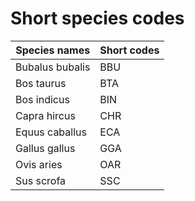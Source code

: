 # Short species codes
Species names | Short codes
------------ | -------------
Bubalus bubalis |  BBU
Bos taurus | BTA
Bos indicus | BIN
Capra hircus | CHR
Equus caballus | ECA
Gallus gallus | GGA
Ovis aries | OAR
Sus scrofa | SSC